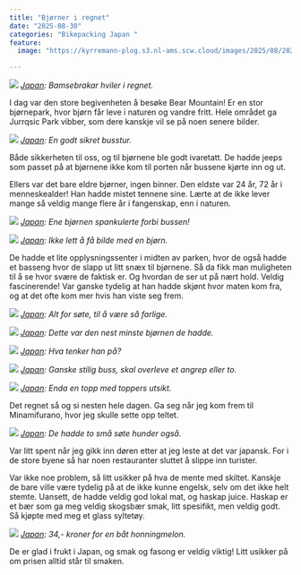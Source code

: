 ```yaml
---
title: "Bjørner i regnet"
date: "2025-08-30"
categories: "Bikepacking Japan "
feature:
  image: "https://kyrremann-plog.s3.nl-ams.scw.cloud/images/2025/08/20250830_095209.jpg"

---
```



![](https://kyrremann-plog.s3.nl-ams.scw.cloud/images/2025/08/20250830_095209.jpg)
*[Japan](https://www.google.com/maps/place/43.1714831,142.8098372): Bamsebrakar hviler i regnet.*

I dag var den store begivenheten å besøke Bear Mountain! Er en stor bjørnepark, hvor bjørn får leve i naturen og vandre fritt. Hele området ga Jurrqsic Park vibber, som dere kanskje vil se på noen senere bilder.


![](https://kyrremann-plog.s3.nl-ams.scw.cloud/images/2025/08/20250830_095428.jpg)
*[Japan](https://www.google.com/maps/place/43.177519999999994,142.80888319972223): En godt sikret busstur.*

Både sikkerheten til oss, og til bjørnene ble godt ivaretatt. De hadde jeeps som passet på at bjørnene ikke kom til porten når bussene kjørte inn og ut.

Ellers var det bare eldre bjørner, ingen binner. Den eldste var 24 år, 72 år i menneskealder! Han hadde mistet tennene sine. Lærte at de ikke lever mange så veldig mange flere år i fangenskap, enn i naturen.


![](https://kyrremann-plog.s3.nl-ams.scw.cloud/images/2025/08/20250830_100732.jpg)
*[Japan](https://www.google.com/maps/place/43.178534299999995,142.80785919972223): Ene bjørnen spankulerte forbi bussen!*


![](https://kyrremann-plog.s3.nl-ams.scw.cloud/images/2025/08/20250830_101331.jpg)
*[Japan](https://www.google.com/maps/place/43.1783456,142.80775679972223): Ikke lett å få bilde med en bjørn.*

De hadde et lite opplysningssenter i midten av parken, hvor de også hadde et basseng hvor de slapp ut litt snæx til bjørnene. Så da fikk man muligheten til å se hvor svære de faktisk er. Og hvordan de ser ut på nært hold. Veldig fascinerende! Var ganske tydelig at han hadde skjønt hvor maten kom fra, og at det ofte kom mer hvis han viste seg frem.


![](https://kyrremann-plog.s3.nl-ams.scw.cloud/images/2025/08/20250830_102235.jpg)
*[Japan](https://www.google.com/maps/place/43.1780931,142.80781660000002): Alt for søte, til å være så farlige.*


![](https://kyrremann-plog.s3.nl-ams.scw.cloud/images/2025/08/20250830_102342.jpg)
*[Japan](https://www.google.com/maps/place/43.17801599972222,142.807744): Dette var den nest _minste_ bjørnen de hadde.*


![](https://kyrremann-plog.s3.nl-ams.scw.cloud/images/2025/08/20250830_103222.jpg)
*[Japan](https://www.google.com/maps/place/43.17811329972222,142.80784669972223): Hva tenker han på?*


![](https://kyrremann-plog.s3.nl-ams.scw.cloud/images/2025/08/20250830_105241.jpg)
*[Japan](https://www.google.com/maps/place/43.17711709972222,142.80821299972223): Ganske stilig buss, skal overleve et angrep eller to.*


![](https://kyrremann-plog.s3.nl-ams.scw.cloud/images/2025/08/20250830_120855.jpg)
*[Japan](https://www.google.com/maps/place/43.1355013,142.76458039972223): Enda en topp med toppers utsikt.*

Det regnet så og si nesten hele dagen. Ga seg når jeg kom frem til Minamifurano, hvor jeg skulle sette opp teltet.


![](https://kyrremann-plog.s3.nl-ams.scw.cloud/images/2025/08/20250830_123051.jpg)
*[Japan](https://www.google.com/maps/place/43.1421088,142.67792639972222): De hadde to små søte hunder også.*

Var litt spent når jeg gikk inn døren etter at jeg leste at det var japansk. For i de store byene så har noen restauranter sluttet å slippe inn turister.

Var ikke noe problem, så litt usikker på hva de mente med skiltet. Kanskje de bare ville være tydelig på at de ikke kunne engelsk, selv om det ikke helt stemte. Uansett, de hadde veldig god lokal mat, og haskap juice. Haskap er et bær som ga meg veldig skogsbær smak, litt spesifikt, men veldig godt. Så kjøpte med meg et glass syltetøy.


![](https://kyrremann-plog.s3.nl-ams.scw.cloud/images/2025/08/20250830_143755.jpg)
*[Japan](https://www.google.com/maps/place/43.1687559,142.57273039999998): 34,- kroner for en båt honningmelon.*

De er glad i frukt i Japan, og smak og fasong er veldig viktig! Litt usikker på om prisen alltid står til smaken.